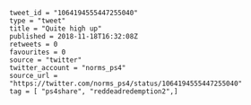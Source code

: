 ```
tweet_id = "1064194555447255040"
type = "tweet"
title = "Quite high up"
published = 2018-11-18T16:32:08Z
retweets = 0
favourites = 0
source = "twitter"
twitter_account = "norms_ps4"
source_url = "https://twitter.com/norms_ps4/status/1064194555447255040"
tag = [ "ps4share", "reddeadredemption2",]
```

<p class='image'><img src='https://mnf.m17s.net/2018/11/18/DsTHTllWwAM-uMw.jpg' alt=''></p>

